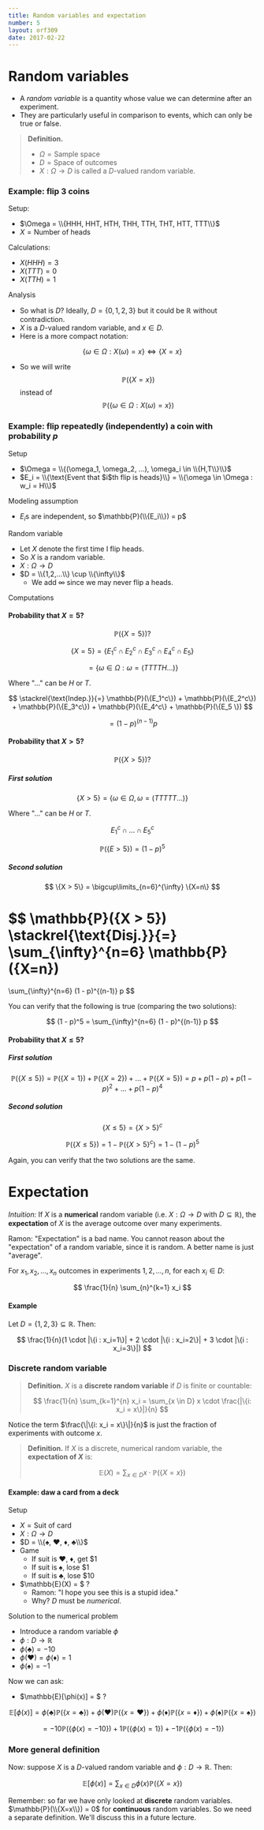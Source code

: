 ```yaml
---
title: Random variables and expectation
number: 5
layout: orf309
date: 2017-02-22
---
```


# Random variables

- A _random variable_ is a quantity whose value we can determine after an experiment.
- They are particularly useful in comparison to events, which can only be true or false.

> **Definition.**
>
> - $\Omega = \text{Sample space}$
> - $D = \text{Space of outcomes}$
> - $X: \Omega \rightarrow D$ is called a $D$-valued random variable.

### Example: flip 3 coins

Setup:

- $\Omega = \\{HHH, HHT, HTH, THH, TTH, THT, HTT, TTT\\}$
- $X = \text{Number of heads}$

Calculations:

- $X(HHH) = 3$
- $X(TTT) = 0$
- $X(TTH) = 1$

Analysis

- So what is $D$? Ideally, $D = \{0,1,2,3\}$ but it could be $\mathbb{R}$ without contradiction.
- $X$ is a $D$-valued random variable, and $x \in D$.
- Here is a more compact notation:

$$
	\{\omega \in \Omega : X(\omega) = x\} \iff \{X = x\}
$$

- So we will write $$\mathbb{P}(\{X = x\})$$ instead of $$\mathbb{P}(\{\omega \in \Omega : X(\omega) = x\})$$


### Example: flip repeatedly (independently) a coin with probability $p$

Setup

- $\Omega = \\{(\omega_1, \omega_2, ...), \omega_i \in \\{H,T\\}\\}$
- $E_i = \\{\text{Event that $i$th flip is heads}\\} = \\{\omega \in \Omega : w_i = H\\}$

Modeling assumption

- $E_i$s are independent, so $\mathbb{P}(\\{E_i\\}) = p$

Random variable

- Let $X$ denote the first time I flip heads.
- So $X$ is a random variable.
- $X: \Omega \rightarrow D$
- $D = \\{1,2,...\\} \cup \\{\infty\\}$
    - We add $\infty$ since we may never flip a heads.

Computations

#### Probability that $X = 5$?

$$
\mathbb{P}(\{X = 5\})?
$$

$$
\{X=5\} = \{E_1^c \cap E_2^c \cap E_3^c \cap E_4^c \cap E_5 \}
$$

$$
= \{\omega \in \Omega : \omega = (TTTTH...)\}
$$

Where "..." can be $H$ or $T$.

$$
\stackrel{\text{Indep.}}{=} \mathbb{P}(\{E_1^c\}) + \mathbb{P}(\{E_2^c\}) + \mathbb{P}(\{E_3^c\}) + \mathbb{P}(\{E_4^c\} + \mathbb{P}(\{E_5 \})
$$

$$
= (1 - p)^{(n-1)} p
$$

#### Probability that $X > 5$?

$$
\mathbb{P}(\{X > 5\})?
$$

##### First solution

$$
\{X > 5\} = \{\omega \in \Omega, \omega = (TTTTT...)\}
$$

Where "..." can be $H$ or $T$.

$$
E_1^c \cap ... \cap E_5^c
$$

$$
\mathbb{P}(\{E > 5\}) = (1 - p)^5
$$

##### Second solution

$$
\{X > 5\} = \bigcup\limits_{n=6}^{\infty} \{X=n\}
$$

$$
\mathbb{P}(\{X > 5\}) 
\stackrel{\text{Disj.}}{=} \sum_{\infty}^{n=6} \mathbb{P}(\{X=n\})
=
\sum_{\infty}^{n=6} (1 - p)^{(n-1)} p
$$

You can verify that the following is true (comparing the two solutions):

$$
(1 - p)^5 = \sum_{\infty}^{n=6} (1 - p)^{(n-1)} p
$$

#### Probability that $X \leq 5$?

##### First solution

$$
\mathbb{P}(\{X \leq 5\}) 
= \mathbb{P}(\{X=1\}) + \mathbb{P}(\{X=2\}) + ... + \mathbb{P}(\{X=5\})
= p + p(1 - p) + p(1 - p)^2 + ... + p(1 - p)^4
$$

##### Second solution

$$
\{X \leq 5\} = \{X > 5\}^c
$$

$$
\mathbb{P}(\{X \leq 5\}) = 1 - \mathbb{P}(\{X > 5\}^c) = 1 - (1 - p)^5
$$

Again, you can verify that the two solutions are the same.


# Expectation

_Intuition:_ If $X$ is a **numerical** random variable (i.e. $X: \Omega \rightarrow D$ with $D \subseteq \mathbb{R}$), the **expectation** of $X$ is the average outcome over many experiments.

Ramon: "Expectation" is a bad name. You cannot reason about the "expectation" of a random variable, since it is random. A better name is just "average".

For $x_1, x_2, ..., x_n$ outcomes in experiments $1, 2, ..., n$, for each $x_i \in D$:

$$
\frac{1}{n} \sum_{n}^{k=1} x_i
$$

#### Example

Let $D = \{1,2,3\} \subseteq \mathbb{R}$. Then:

$$
\frac{1}{n}(1 \cdot |\{i : x_i=1\}| + 2 \cdot |\{i : x_i=2\}| + 3 \cdot |\{i : x_i=3\}|)
$$

### Discrete random variable

> **Definition.** $X$ is a **discrete random variable** if $D$ is finite or countable:
>
> $$
> \frac{1}{n} \sum_{k=1}^{n} x_i = \sum_{x \in D} x \cdot \frac{|\{i: x_i = x\}|}{n}
> $$

Notice the term $\frac{\|\{i: x_i = x\}\|}{n}$ is just the fraction of experiments with outcome $x$.

> **Definition.** If $X$ is a discrete, numerical random variable, the **expectation of $X$** is:
>
> $$
> \mathbb{E}(X) = \sum_{x \in D} x \cdot \mathbb{P}(\{X=x\})
> $$


#### Example: daw a card from a deck

Setup

- $X = \text{Suit of card}$
- $X : \Omega \rightarrow D$
- $D = \\{♠, ♥, ♦, ♣\\}$
- Game 
	- If suit is ♥, ♦, get $1
	- If suit is ♠, lose $1
	- If suit is ♣, lose $10
- $\mathbb{E}(X) = $ ?
    - Ramon: "I hope you see this is a stupid idea."
    - Why? $D$ must be _numerical_.

Solution to the numerical problem

- Introduce a random variable $\phi$
- $\phi : D \rightarrow \mathbb{R}$
- $\phi(♣) = -10$
- $\phi(♥) = \phi(♦) = 1$
- $\phi(♠) = -1$

Now we can ask:

- $\mathbb{E}[\phi(x)] = $ ?

$$
\mathbb{E}[\phi(x)] =
\phi(♣) \mathbb{P}(\{x = ♣\}) +
\phi(♥) \mathbb{P}(\{x = ♥\}) +
\phi(♦) \mathbb{P}(\{x = ♦\}) +
\phi(♠) \mathbb{P}(\{x = ♠\})
$$

$$
= -10 \mathbb{P}(\{\phi(x) = -10\}) +
1 \mathbb{P}(\{\phi(x) = 1\}) +
-1 \mathbb{P}(\{\phi(x) = -1\})
$$

### More general definition

Now: suppose $X$ is a $D$-valued random variable and $\phi: D \rightarrow \mathbb{R}$. Then:

$$
\mathbb{E}[\phi(x)] = \sum_{x \in D} \phi(x) \mathbb{P}(\{X=x\})
$$

Remember: so far we have only looked at **discrete** random variables. $\mathbb{P}(\\{X=x\\}) = 0$ for **continuous** random variables. So we need a separate definition. We'll discuss this in a future lecture.